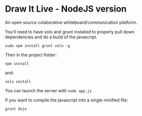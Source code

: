 Draw It Live - NodeJS version
========================

An open source colaborative whiteboard/communication platform.


You'll need to have volo and grunt installed to properly pull down dependencies and do a build of the javascript.

`sudo npm install grunt volo -g`

Then in the project folder:

`npm install`


and:

`volo install`


You can launch the server with `node app.js`


If you want to compile the javascript into a single minified file:

`grunt dojo`


